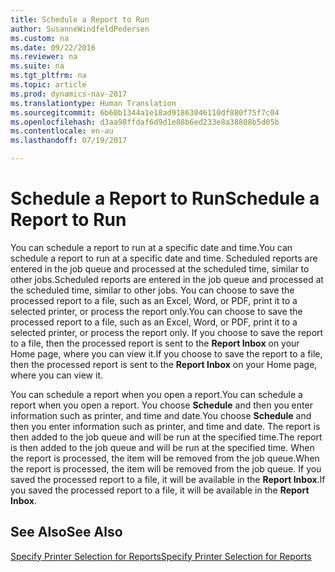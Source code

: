 ```yaml
---
title: Schedule a Report to Run
author: SusanneWindfeldPedersen
ms.custom: na
ms.date: 09/22/2016
ms.reviewer: na
ms.suite: na
ms.tgt_pltfrm: na
ms.topic: article
ms.prod: dynamics-nav-2017
ms.translationtype: Human Translation
ms.sourcegitcommit: 6b60b1344a1e18ad91863046110df880f75f7c04
ms.openlocfilehash: d3aa98ffdaf6d9d1e88b6ed233e8a38808b5d05b
ms.contentlocale: en-au
ms.lasthandoff: 07/19/2017

---
```

    
# <a name="schedule-a-report-to-run"></a><span data-ttu-id="699cf-102">Schedule a Report to Run</span><span class="sxs-lookup"><span data-stu-id="699cf-102">Schedule a Report to Run</span></span>
<span data-ttu-id="699cf-103">You can schedule a report to run at a specific date and time.</span><span class="sxs-lookup"><span data-stu-id="699cf-103">You can schedule a report to run at a specific date and time.</span></span> <span data-ttu-id="699cf-104">Scheduled reports are entered in the job queue and processed at the scheduled time, similar to other jobs.</span><span class="sxs-lookup"><span data-stu-id="699cf-104">Scheduled reports are entered in the job queue and processed at the scheduled time, similar to other jobs.</span></span> <span data-ttu-id="699cf-105">You can choose to save the processed report to a file, such as an Excel, Word, or PDF, print it to a selected printer, or process the report only.</span><span class="sxs-lookup"><span data-stu-id="699cf-105">You can choose to save the processed report to a file, such as an Excel, Word, or PDF, print it to a selected printer, or process the report only.</span></span> <span data-ttu-id="699cf-106">If you choose to save the report to a file, then the processed report is sent to the **Report Inbox** on your Home page, where you can view it.</span><span class="sxs-lookup"><span data-stu-id="699cf-106">If you choose to save the report to a file, then the processed report is sent to the **Report Inbox** on your Home page, where you can view it.</span></span> 

<span data-ttu-id="699cf-107">You can schedule a report when you open a report.</span><span class="sxs-lookup"><span data-stu-id="699cf-107">You can schedule a report when you open a report.</span></span> <span data-ttu-id="699cf-108">You choose **Schedule** and then you enter information such as printer, and time and date.</span><span class="sxs-lookup"><span data-stu-id="699cf-108">You choose **Schedule** and then you enter information such as printer, and time and date.</span></span> <span data-ttu-id="699cf-109">The report is then added to the job queue and will be run at the specified time.</span><span class="sxs-lookup"><span data-stu-id="699cf-109">The report is then added to the job queue and will be run at the specified time.</span></span> <span data-ttu-id="699cf-110">When the report is processed, the item will be removed from the job queue.</span><span class="sxs-lookup"><span data-stu-id="699cf-110">When the report is processed, the item will be removed from the job queue.</span></span> <span data-ttu-id="699cf-111">If you saved the processed report to a file, it will be available in the **Report Inbox**.</span><span class="sxs-lookup"><span data-stu-id="699cf-111">If you saved the processed report to a file, it will be available in the **Report Inbox**.</span></span>

## <a name="see-also"></a><span data-ttu-id="699cf-112">See Also</span><span class="sxs-lookup"><span data-stu-id="699cf-112">See Also</span></span>
[<span data-ttu-id="699cf-113">Specify Printer Selection for Reports</span><span class="sxs-lookup"><span data-stu-id="699cf-113">Specify Printer Selection for Reports</span></span>](ui-specify-printer-selection-reports.md) 

 


